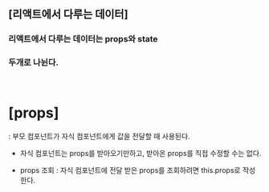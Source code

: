## [리액트에서 다루는 데이터]

### 리액트에서 다루는 데이터는 props와 state

### 두개로 나뉜다.

<br>

# [props]

: 부모 컴포넌트가 자식 컴포넌트에게 값을 전달할 때 사용된다.

- 자식 컴포넌트는 props를 받아오기만하고,
  받아온 props를 직접 수정할 수는 없다.

- props 조회
  : 자식 컴포넌트에 전달 받은 props를 조회하려면
  this.props로 작성한다.
